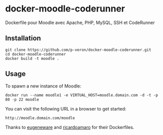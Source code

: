 docker-moodle-coderunner
========================

Dockerfile pour Moodle avec Apache, PHP, MySQL, SSH et CodeRunner

## Installation

```
git clone https://github.com/p-veron/docker-moodle-coderunner.git
cd docker-moodle-coderunner
docker build -t moodle .
```

## Usage

To spawn a new instance of Moodle:

```
docker run --name moodle1 -e VIRTUAL_HOST=moodle.domain.com -d -t -p 80 -p 22 moodle
```

You can visit the following URL in a browser to get started:

```
http://moodle.domain.com/moodle
```

Thanks to [eugeneware](https://github.com/eugeneware) and [ricardoamaro](https://github.com/ricardoamaro) for their Dockerfiles.
